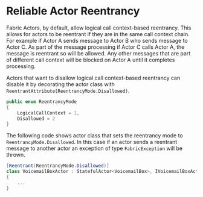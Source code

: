 <properties
   pageTitle="Reliable Actors Reentrancy"
   description="Introduction to Reentrancy for Service Fabric Reliable Actors"
   services="service-fabric"
   documentationCenter=".net"
   authors="jessebenson"
   manager="timlt"
   editor="vturecek"/>

<tags
   ms.service="service-fabric"
   ms.devlang="dotnet"
   ms.topic="article"
   ms.tgt_pltfrm="NA"
   ms.workload="NA"
   ms.date="11/14/2015"
   ms.author="amanbha"/>


# Reliable Actor Reentrancy
Fabric Actors, by default, allow logical call context-based reentrancy. This allows for actors to be reentrant if they are in the same call context chain. For example if Actor A sends message to Actor B who sends message to Actor C. As part of the message processing if Actor C calls Actor A, the message is reentrant so will be allowed. Any other messages that are part of different call context will be blocked on Actor A until it completes processing.

Actors that want to disallow logical call context-based reentrancy can disable it by decorating the actor class with `ReentrantAttribute(ReentrancyMode.Disallowed)`.

```csharp
public enum ReentrancyMode
{
    LogicalCallContext = 1,
    Disallowed = 2
}
```

The following code shows actor class that sets the reentrancy mode to `ReentrancyMode.Disallowed`. In this case if an actor sends a reentrant message to another actor an exception of type `FabricException` will be thrown.

```csharp
[Reentrant(ReentrancyMode.Disallowed)]
class VoicemailBoxActor : StatefulActor<VoicemailBox>, IVoicemailBoxActor
{
    ...
}
```
